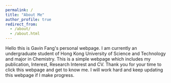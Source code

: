 ```yaml
---
permalink: /
title: "About Me"
author_profile: true
redirect_from: 
  - /about/
  - /about.html
---
```

Hello this is Gavin Fang's personal webpage. I am currently an undergraduate student of Hong Kong University of Science and Technology and major in Chemistry. This is a simple webpage which includes my publication, Interest, Research Interest and CV. Thank you for your time to click this webpage and get to know me. I will work hard and keep updating this webpage if I make progress.


